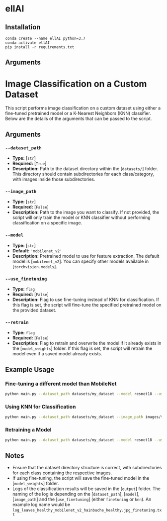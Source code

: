 # ellAI

## Installation

```
conda create --name ellAI python=3.7
conda activate ellAI
pip install -r requirements.txt
```

## Arguments

# Image Classification on a Custom Dataset

This script performs image classification on a custom dataset using either a fine-tuned pretrained model or a K-Nearest Neighbors (KNN) classifier. Below are the details of the arguments that can be passed to the script.

## Arguments

### `--dataset_path`
- **Type:** [`str`]
- **Required:** [`True`]
- **Description:** Path to the dataset directory within the [`datasets/`] folder. This directory should contain subdirectories for each class/category, with images inside those subdirectories.

### `--image_path`
- **Type:** [`str`]
- **Required:** [`False`]
- **Description:** Path to the image you want to classify. If not provided, the script will only train the model or KNN classifier without performing classification on a specific image.

### `--model`
- **Type:** [`str`]
- **Default:** `'mobilenet_v2'`
- **Description:** Pretrained model to use for feature extraction. The default model is [`mobilenet_v2`]. You can specify other models available in [`torchvision.models`].

### `--use_finetuning`
- **Type:** `flag`
- **Required:** [`False`]
- **Description:** Flag to use fine-tuning instead of KNN for classification. If this flag is set, the script will fine-tune the specified pretrained model on the provided dataset.

### `--retrain`
- **Type:** `flag`
- **Required:** [`False`]
- **Description:** Flag to retrain and overwrite the model if it already exists in the [`model_weights`] folder. If this flag is set, the script will retrain the model even if a saved model already exists.

## Example Usage

### Fine-tuning a different model than MobileNet
```sh
python main.py --dataset_path datasets/my_dataset --model resnet18 --use_finetuning
```

### Using KNN for Classification
```sh
python main.py --dataset_path datasets/my_dataset --image_path images/test_image.jpg
```

### Retraining a Model
```sh
python main.py --dataset_path datasets/my_dataset --model resnet18 --use_finetuning --retrain
```

## Notes
- Ensure that the dataset directory structure is correct, with subdirectories for each class containing the respective images.
- If using fine-tuning, the script will save the fine-tuned model in the [`model_weights`] folder.
- Logs of the classification results will be saved in the [`output`] folder. The naming of the log is depending on the [`dataset_path`], [`model`], [`image_path`] and the [`use_finetuning`] (either `finetuning` or `knn`). An example log name would be `log_leaves_healthy_mobilenet_v2_hainbuche_healthy.jpg_finetuning.txt`